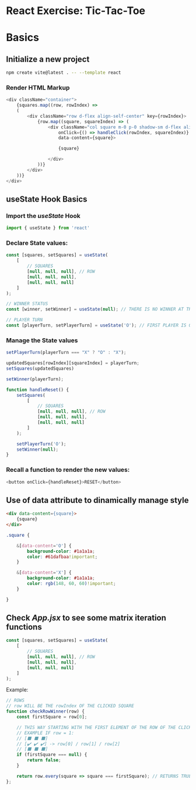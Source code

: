 # React Exercise: Tic-Tac-Toe

# Basics

## Initialize a new project
```bash
npm create vite@latest . -- --template react
```

### Render HTML Markup
```js
<div className="container">
    {squares.map((row, rowIndex) => 
    (
        <div className="row d-flex align-self-center" key={rowIndex}>
            {row.map((square, squareIndex) => (
                <div className="col square m-0 p-0 shadow-sm d-flex align-items-center justify-content-center" key={squareIndex}
                    onClick={() => handleClick(rowIndex, squareIndex)}
                    data-content={square}>

                    {square}

                </div>
            ))}
        </div>
    ))}
</div>
```

## useState Hook Basics

### Import the *useState* Hook
```js
import { useState } from 'react'
```

### Declare State values:
```js
const [squares, setSquares] = useState(
    [
        // SQUARES
        [null, null, null], // ROW
        [null, null, null],
        [null, null, null]
    ]
);

// WINNER STATUS
const [winner, setWinner] = useState(null); // THERE IS NO WINNER AT THE START OF THE GAME 🙃

// PLAYER TURN
const [playerTurn, setPlayerTurn] = useState('O'); // FIRST PLAYER IS O
```

### Manage the State values
```js
setPlayerTurn(playerTurn === "X" ? "O" : "X");
```
```js
updatedSquares[rowIndex][squareIndex] = playerTurn;
setSquares(updatedSquares)
```
```js
setWinner(playerTurn);
```
```js
function handleReset() {
    setSquares(
        [
            // SQUARES
            [null, null, null], // ROW
            [null, null, null],
            [null, null, null]
        ]
    );

    setPlayerTurn('O');
    setWinner(null);
}
```

### Recall a function to render the new values:
```js
<button onClick={handleReset}>RESET</button>
```

## Use of data attribute to dinamically manage style
```html
<div data-content={square}>
    {square}
</div>
```

```css
.square {

    &[data-content='O'] {
        background-color: #1a1a1a;
        color: #61dafbaa!important;
    }

    &[data-content='X'] {
        background-color: #1a1a1a;
        color: rgb(148, 60, 60)!important;
    }

}
```

## Check _App.jsx_ to see some matrix iteration functions
```js
const [squares, setSquares] = useState(
    [
        // SQUARES
        [null, null, null], // ROW
        [null, null, null],
        [null, null, null]
    ]
);
```

Example:
```js
// ROWS
// row WILL BE THE rowIndex OF THE CLICKED SQUARE
function checkRowWinner(row) {
    const firstSquare = row[0];

    // THIS WAY STARTING WITH THE FIRST ELEMENT OF THE ROW OF THE CLICKED SQUARE IT WILL CHECK IF THE OTHER ELEMENTS HAVE THE SAME VALUE
    // EXAMPLE IF row = 1:
    // [⬛ ⬛ ⬛]
    // [✔️ ✔️ ✔️] -> row[0] / row[1] / row[2]
    // [⬛ ⬛ ⬛]
    if (firstSquare === null) {
        return false;
    }

    return row.every(square => square === firstSquare); // RETURNS TRUE
};
```